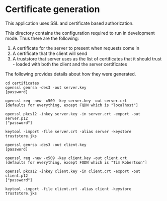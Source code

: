 # Certificate generation

This application uses SSL and certificate based authorization.  

This directory contains the configuration required to run in development mode.  Thus there are the following:
1. A certificate for the server to present when requests come in
2. A certificate that the client will send
3. A truststore that server uses as the list of certificates that it should trust - loaded with both the client and the server certificates

The following provides details about how they were generated. 

```
cd certificates
openssl genrsa -des3 -out server.key
[password]

openssl req -new -x509 -key server.key -out server.crt
[defaults for everything, except FQDN which is "localhost"]

openssl pkcs12 -inkey server.key -in server.crt -export -out server.p12
["password"]

keytool -import -file server.crt -alias server -keystore truststore.jks

openssl genrsa -des3 -out client.key
[password]

openssl req -new -x509 -key client.key -out client.crt
[defaults for everything, except FQDN which is "Tim Robertson"]

openssl pkcs12 -inkey client.key -in client.crt -export -out client.p12
["password"]

keytool -import -file client.crt -alias client -keystore truststore.jks
```